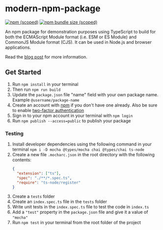 # modern-npm-package

[![npm (scoped)](https://img.shields.io/npm/v/%40sanishchirayath/modern-package-npm)](https://github.com/sanishchirayath1/modern-package-npm) [![npm bundle size (scoped)](https://img.shields.io/bundlephobia/min/%40sanishchirayath/modern-package-npm)](https://github.com/sanishchirayath1/modern-package-npm)

An npm package for demonstration purposes using TypeScript to build for both the ECMAScript Module format (i.e. ESM or ES Module) and CommonJS Module format (CJS). It can be used in Node.js and browser applications.

Read the [blog post](https://snyk.io/blog/best-practices-create-modern-npm-package/) for more information.

## Get Started

1. Run `npm install` in your terminal
1. Then run `npm run build`
1. Update the `package.json` file "name" field with your own package name. Example `@username/package-name`
1. Create an account with [npm](https://www.npmjs.com/signup) if you don't have one already. Also be sure to enable [two-factor authentication](https://docs.npmjs.com/configuring-two-factor-authentication)
1. Sign in to your npm account in your terminal with `npm login`
1. Run `npm publish --access=public` to publish your package

### Testing

1. Install developer dependencies using the following command in your terminal `npm i -D mocha @types/mocha chai @types/chai ts-node`
1. Create a new file `.mocharc.json` in the root directory with the following contents:
   ```json
   {
     "extension": ["ts"],
     "spec": "./**/*.spec.ts",
     "require": "ts-node/register"
   }
   ```
1. Create a `tests` folder
1. Create an `index.spec.ts` file in the `tests` folder
1. Write unit tests in the `index.spec.ts` file to test the code in `index.ts`
1. Add a `"test"` property in the `package.json` file and give it a value of `"mocha"`
1. Run `npm test` in your terminal from the root folder of the project
